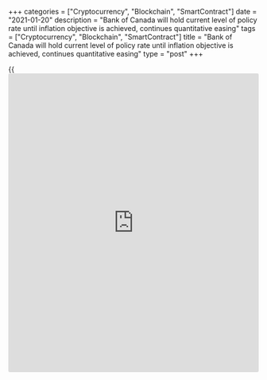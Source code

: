 +++
categories = ["Cryptocurrency", "Blockchain", "SmartContract"]
date = "2021-01-20"
description = "Bank of Canada will hold current level of policy rate until inflation objective is achieved, continues quantitative easing"
tags = ["Cryptocurrency", "Blockchain", "SmartContract"]
title = "Bank of Canada will hold current level of policy rate until inflation objective is achieved, continues quantitative easing"
type = "post"
+++

{{<iframe id="large-banner" src="https://www.bounty.group/#slide=22.0" width="100%" height="600" scrolling="no" style="border: 0px solid rgb(216, 221, 230); border-radius: 3px;">}}

The Bank of Canada today held its target for the overnight rate at the
effective lower bound of ¼ percent, with the Bank Rate at ½ percent and
the deposit rate at ¼ percent. The Bank is maintaining its extraordinary
forward guidance, reinforced and supplemented by its quantitative easing
(QE) program, which continues at its current pace of at least $4 billion
per week.

The COVID-19 pandemic continues to take a severe human and economic toll
in Canada and around the world. The earlier-than anticipated arrival of
effective vaccines will save lives and livelihoods, and has reduced
uncertainty from extreme levels. Nevertheless, uncertainty is still
elevated, and the outlook remains highly conditional on the path of the
virus and the timeline for the effective rollout of vaccines.

The economic recovery has been interrupted in many countries as new
waves of COVID-19 infections force governments to re-impose containment
measures. However, the arrival of effective vaccines combined with
further fiscal and monetary [policy](https://www.fintechee.com/policy/) support have boosted the medium-term
outlook for growth. In its January Monetary Policy Report (MPR), the
Bank projects global growth to average just over 5 percent per year in
2021 and 2022, before slowing to just under 4 percent in 2023. Global
financial markets and commodity prices have reacted positively to
improving economic prospects. A broad-based decline in the US exchange
rate combined with stronger commodity prices have led to a further
appreciation of the Canadian dollar.

Canada’s economy had strong momentum through to late 2020, but the
resurgence of cases and the reintroduction of lockdown measures are a
serious setback. Growth in the first quarter of 2021 is now expected to
be negative. Assuming restrictions are lifted later in the first
quarter, the Bank expects a strong second-quarter rebound. Consumption
is forecast to gain strength as parts of the economy reopen and
confidence improves, and exports and business investment will be buoyed
by rising foreign demand. Beyond the near term, the outlook for Canada
is now stronger and more secure than in the October projection, thanks
to earlier-than-expected availability of vaccines and significant
ongoing [policy](https://www.fintechee.com/policy/) stimulus. After a decline in real GDP of 5 ½ percent in
2020, the Bank projects the economy will grow by 4 percent in 2021,
almost 5 percent in 2022, and around 2 ½ percent in 2023.

CPI inflation has risen to the low end of the Bank’s 1-3 percent target
range in recent months, while measures of core inflation are still below
2 percent. CPI inflation is forecast to rise temporarily to around 2
percent in the first half of the year, as the base-year effects of price
declines at the pandemic’s outset — mostly gasoline — dissipate. Excess
supply is expected to weigh on inflation throughout the projection
period. As it is absorbed, inflation is expected to return sustainably
to the 2 percent target in 2023.

In view of the weakness of near-term growth and the protracted nature of
the recovery, the Canadian economy will continue to require
extraordinary monetary [policy](https://www.fintechee.com/policy/) support. The Governing Council will hold
the [policy](https://www.fintechee.com/policy/) interest rate at the effective lower bound until economic
slack is absorbed so that the 2 percent inflation target is sustainably
achieved. In our projection, this does not happen until into 2023. To
reinforce this commitment and keep interest rates low across the yield
curve, the Bank will continue its QE program until the recovery is well
underway.  As the Governing Council gains confidence in the strength of
the recovery, the pace of net purchases of Government of Canada bonds
will be adjusted as required. We remain committed to providing the
appropriate degree of monetary [policy](https://www.fintechee.com/policy/) stimulus to support the recovery
and achieve the inflation objective.

## Information note

The next scheduled date for announcing the overnight rate target is
March 10, 2021. The next full update of the Bank’s outlook for the
economy and inflation, including risks to the projection, will be
published in the MPR on April 21, 2021.

As announced, starting with this decision the target for the overnight
rate will take effect on the business day following each rate
announcement.